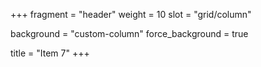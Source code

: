 +++
fragment = "header"
weight = 10
slot = "grid/column"

background = "custom-column"
force_background = true


title = "Item 7"
+++
